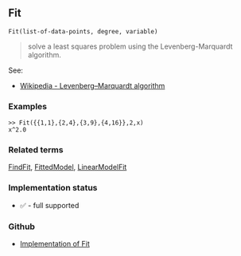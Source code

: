 ## Fit  

```
Fit(list-of-data-points, degree, variable)
```
 
> solve a least squares problem using the Levenberg-Marquardt algorithm.
   
See:  
* [Wikipedia - Levenberg–Marquardt algorithm](https://en.wikipedia.org/wiki/Levenberg%E2%80%93Marquardt_algorithm) 
 
### Examples

```
>> Fit({{1,1},{2,4},{3,9},{4,16}},2,x)
x^2.0
```

### Related terms 
[FindFit](FindFit.md), [FittedModel](FittedModel.md), [LinearModelFit](LinearModelFit.md) 






### Implementation status

* &#x2705; - full supported

### Github

* [Implementation of Fit](https://github.com/axkr/symja_android_library/blob/master/symja_android_library/matheclipse-core/src/main/java/org/matheclipse/core/builtin/CurveFitterFunctions.java#L290) 
